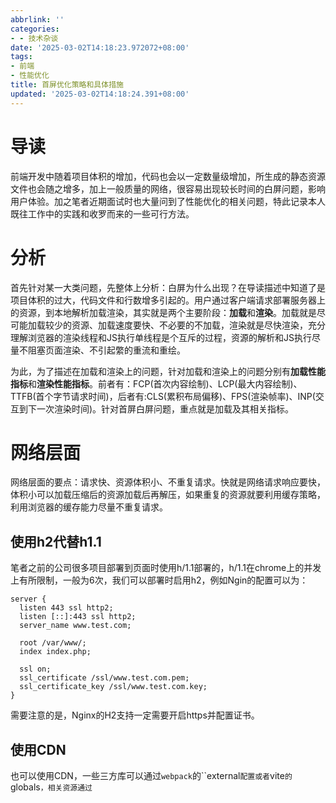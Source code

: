 ```yaml
---
abbrlink: ''
categories:
- - 技术杂谈
date: '2025-03-02T14:18:23.972072+08:00'
tags:
- 前端
- 性能优化
title: 首屏优化策略和具体措施
updated: '2025-03-02T14:18:24.391+08:00'
---
```

# 导读

前端开发中随着项目体积的增加，代码也会以一定数量级增加，所生成的静态资源文件也会随之增多，加上一般质量的网络，很容易出现较长时间的白屏问题，影响用户体验。加之笔者近期面试时也大量问到了性能优化的相关问题，特此记录本人既往工作中的实践和收罗而来的一些可行方法。

# 分析

首先针对某一大类问题，先整体上分析：白屏为什么出现？在导读描述中知道了是项目体积的过大，代码文件和行数增多引起的。用户通过客户端请求部署服务器上的资源，到本地解析加载渲染，其实就是两个主要阶段：**加载**和**渲染**。加载就是尽可能加载较少的资源、加载速度要快、不必要的不加载，渲染就是尽快渲染，充分理解浏览器的渲染线程和JS执行单线程是个互斥的过程，资源的解析和JS执行尽量不阻塞页面渲染、不引起䌘的重流和重绘。

为此，为了描述在加载和渲染上的问题，针对加载和渲染上的问题分别有**加载性能指标**和**渲染性能指标**。前者有：FCP(首次内容绘制)、LCP(最大内容绘制)、TTFB(首个字节请求时间)，后者有:CLS(累积布局偏移)、FPS(渲染帧率)、INP(交互到下一次渲染时间)。针对首屏白屏问题，重点就是加载及其相关指标。

# 网络层面

网络层面的要点：请求快、资源体积小、不重复请求。快就是网络请求响应要快，体积小可以加载压缩后的资源加载后再解压，如果重复的资源就要利用缓存策略，利用浏览器的缓存能力尽量不重复请求。

## 使用h2代替h1.1

笔者之前的公司很多项目部署到页面时使用h/1.1部署的，h/1.1在chrome上的并发上有所限制，一般为6次，我们可以部署时启用h2，例如Ngin的配置可以为：

```nginx
server {
  listen 443 ssl http2;
  listen [::]:443 ssl http2;
  server_name www.test.com;
 
  root /var/www/;
  index index.php;
 
  ssl on;
  ssl_certificate /ssl/www.test.com.pem;
  ssl_certificate_key /ssl/www.test.com.key;
}
```

需要注意的是，Nginx的H2支持一定需要开启https并配置证书。

## 使用CDN

也可以使用CDN，一些三方库可以通过`webpack`的``external`配置或者`vite`的`globals`，相关资源通过`<script>`标签加载CDN资源实现。

```js
// webpack.config.js
module.exports={
   externals: {
        react: 'React',
        'react-dom': 'ReactDOM',
    }
}

//vite.config.js
export default {
  build:{
    rollupOptions:{
      output:{
        globals: {
          vue: "Vue",
          "vue-router": "VueRouter",
          "element-plus": "ElementPlus",
        },
      }
    }
  }
}
```

## 域名分片

如果就是不想使用H2就是想使用H1.1，其请求并发限制的是同一域名下的资源，那么可以设置多个子域名，把相关静态资源合理地分布到不同子域名下实现资源的并发下载，比如逼着之前做GIS开发，天地图等瓦片服务就是用了多个不同的子域名。

子域名可以如此开启：

* 在DNS设置多个子域名解析

  - `static1.example.com`
  - `static2.example.com`
  - `static3.example.com`
* 配置Nginx确保多个子域名指向同样的资源

```nginx
server {
    server_name static1.example.com static2.example.com static3.example.com;
    root /path/to/static/resources;
    location / {
        try_files $uri $uri/ =404;
    }
}
```

* 把资源分散到不同的域名下(css/js/image使用不同的子域名)

  - `static1.example.com/image1.jpg`
  - `static2.example.com/style.css`
  - `static3.example.com/script.js`
* 修改HTML的引用

```html
<link rel="stylesheet" href="https://static1.example.com/style.css">
<script src="https://static2.example.com/script.js"></script>
<img src="https://static3.example.com/image1.jpg" alt="Image">
```

一些CDN服务也提供了域名分片的方案，可以节省操作。不过需要注意的是，如果使用域名分片，就会导致浏览器需要解析多个域名(DNS耗时增加)，为此，可以使用`<link rel="dns-prefetch" href="https://static1.example.com/">`，利用link标签的能力实现DNS的提前解析。

也可以使用`webpack`的`publicPath`的配置

```js
module.exports = {
  output: {
    publicPath: 'https://static[hash:1].example.com/',
  },
};
```

## gzip压缩

还可以使用gzip压缩，让浏览器加载gzip压缩后的文件，再由浏览器自己解析后加载。要实现gzip的功能，需要打包工具和和Nginx的紧密配合。

* 打包工具配置

`webpack`使用[compression-webpack-plugin](https://www.npmjs.com/package/compression-webpack-plugin)，vite可以使用[vite-plugin-compression2](https://www.npmjs.com/package/vite-plugin-compression2)。

```js
//webpack.config.js
const CompressionPlugin = require('compression-webpack-plugin');

module.exports = {
  plugins:[
    new CompressionPlugin({
            filename: '[path].gz[query]',
            algorithm: 'gzip',
            test: /\.(js|css|html|svg)$/,
            threshold: 10240,
            minRatio: 0.8,
        })
  ]
}

//vite.config.js
import { defineConfig } from "vite";
import vue from "@vitejs/plugin-vue";
import { compression } from "vite-plugin-compression2";

// https://vite.dev/config/
export default defineConfig({
  plugins: [
    vue(),
    compression({
      threshold: 1024 * 10, // 10 KB
      algorithm: "gzip",
    }),
  ],
});
```

* Nginx配置

```nginx
server{
    gzip on;
    gzip_buffers 32 4K;
    gzip_comp_level 6;
    gzip_min_length 100;
    gzip_types application/javascript text/css text/xml;
    gzip_disable "MSIE [1-6]\."; #配置禁用gzip条件，支持正则。此处表示ie6及以下不启用gzip（因为ie低版本不支持）
    gzip_vary on;
}
```

## 浏览器缓存

还可以充分利用浏览器的缓存策略，比如协商缓存和强制缓存等，以及IndexedDB方案。

例如通常使用`Cache-Control:max-age=3156000`开启为期一年的强制缓存。

而协商缓存可以分别使用`Last-Modified`和`If-Modified-Since`、`Etag`和`If-None-Match`两对方案实现。

其流程图(感谢知乎up：[前端森林](https://www.zhihu.com/people/feng-shuan-91))如下所示：

![img](https://static.zerotower.cn/images/2025/03/a95e14fac99ecc1d32ef7bda85245380.webp)

使用IndexedDB还可以存储一些结构化数据，具体参见参考文章，或者使用[idb](https://www.npmjs.com/package/idb)这个库。

## Service Worker离线缓存

通过`Service Worker API`可以实现更为复杂的离线缓存的功能。

* 在网页中注册`Service Worker`

```js
if ('serviceWorker' in navigator) {
  window.addEventListener('load', () => {
    navigator.serviceWorker
      .register('/service-worker.js') // 指定 Service Worker 文件路径
      .then((registration) => {
        console.log('Service Worker 注册成功: ', registration);
      })
      .catch((error) => {
        console.log('Service Worker 注册失败: ', error);
      });
  });
}
```

* 编写`Service Worker`脚本

```js
const CACHE_NAME = 'my-site-cache-v1'; // 缓存名称
const urlsToCache = [
  '/', // 缓存首页
  '/styles/main.css', // 缓存 CSS 文件
  '/scripts/main.js', // 缓存 JS 文件
  '/images/logo.png', // 缓存图片
];

// 安装 Service Worker
self.addEventListener('install', (event) => {
  // 预缓存资源
  event.waitUntil(
    caches.open(CACHE_NAME).then((cache) => {
      console.log('已打开缓存');
      return cache.addAll(urlsToCache);
    }),
  );
});

// 拦截网络请求
self.addEventListener('fetch', (event) => {
  event.respondWith(
    caches.match(event.request).then((response) => {
      // 如果缓存中有请求的资源，则返回缓存
      if (response) {
        return response;
      }
      // 否则从网络请求
      return fetch(event.request);
    }),
  );
});

// 更新缓存
self.addEventListener('activate', (event) => {
  const cacheWhitelist = [CACHE_NAME];
  event.waitUntil(
    caches.keys().then((cacheNames) => {
      return Promise.all(
        cacheNames.map((cacheName) => {
          if (!cacheWhitelist.includes(cacheName)) {
            return caches.delete(cacheName); // 删除旧缓存
          }
        }),
      );
    }),
  );
});
```

# 代码优化

## 代码分割

随着代码体积的增大，如果不优化打包配置项，很容易造成所有的js和css被打包到同一个文件之中，导致单个资源文件体积过大，加载缓慢，影响FCP、TTFB等性能指标。

对于`webpack`和`vite`这两主流的打包工具，其代码分割如下所示

```js
//webpack.config.js
module.exports = {
  optimization: {
        //splitChunks代码分割,拆分公共代码和vue相关代码
        splitChunks: {
            chunks: 'all',
            cacheGroups: {
                vue: {
                    test: /[\\/]node_modules[\\/](vue|vuex|vue-router)[\\/]/,
                    name: 'vue',
                    chunks: 'all',
                },
                commons: {
                    test: /[\\/]node_modules[\\/]/,
                    name: 'vendors',
                    chunks: 'all',
                },
            },
        },
    },
}

//vite.config.js
export default {
  build: {
    rollupOptions: {
      output: {
        //manualChunks代码分割,拆分公共代码和vue相关代码
        manualChunks(id) {
          if (id.includes("node_modules")) {
            return "vendor";
          }
          if (id.includes("vue")) {
            return "vue";
          }
        },
      },
    },
  },
}

//如果觉得manualChunks麻烦还可以使用vite-plugin-chunk-split
import { defineConfig } from "vite";
import vue from "@vitejs/plugin-vue";
import { chunkSplitPlugin } from "vite-plugin-chunk-split";

// https://vite.dev/config/
export default defineConfig({
  plugins: [
    vue(),
    //拆分公共代码和vue相关代码
    chunkSplitPlugin({
      // 拆分公共代码
      strategy: "single-vendor",
      customChunk: (args) => {
        let { file, id, moduleId, root } = args;
        if (file.includes("vue")) {
          return "vue";
        }
        if (file.includes("node_modules")) {
          return "vendor";
        }
      },
    }),
  ],
});
```

## 代码压缩

与代码分割不同，我们可以利用构建工具的能力，将开发中格式化的代码压缩，减小文件体积。

* 压缩js文件

`webpack`使用``TerserPlugin`，vite使用`@rollup/plugin-terser`。

```js
//webpack.config.js
const TerserWebpackPlugin = require('terser-webpack-plugin');

module.exports = {
  optimization: {
        minimize: true,
        minimizer:[new TerserWebpackPlugin()]
    },
}

//vite.config.js
import terser from "@rollup/plugin-terser";
export default {
  build: {
    rollupOptions: {
      plugins: [
        terser({
          compress: {
            drop_console: true,
            drop_debugger: true,
          },
          output: {
            comments: false,
          },
        }),
      ],
    },
  },
}
```

* 压缩css文件

`webpack`使用`mini-css-extract-plugin`。

```js
const MiniCssExtractPlugin = require("mini-css-extract-plugin");

module.exports = {
  plugins: [new MiniCssExtractPlugin()],
  module: {
    rules: [
      {
        test: /\.css$/i,
        use: [MiniCssExtractPlugin.loader, "css-loader"],
      },
    ],
  },
}
```

* 合并雪碧图

`webpack`使用`webpack-spritesmit`,`vite`使用`vite-plugin-sprite`。

```js
//webpack.config.js
const SpritesmithPlugin = require('webpack-spritesmith');

module.exports = {
  module: {
    rules: [
      {
        test: /\.(png|jpe?g|gif)$/i,
        use: [
          {
            loader: 'file-loader',
            options: {
              name: 'images/[name].[hash].[ext]',
            },
          },
        ],
      },
    ],
  },
  plugins: [
    new SpritesmithPlugin({
      src: {
        cwd: path.resolve(__dirname, 'src/assets/icons'), // 图标所在目录
        glob: '*.png', // 匹配的图标文件
      },
      target: {
        image: path.resolve(__dirname, 'src/assets/spritesheet.png'), // 输出的雪碧图文件
        css: path.resolve(__dirname, 'src/assets/spritesheet.css'), // 输出的 CSS 文件
      },
      apiOptions: {
        cssImageRef: './spritesheet.png', // CSS 中引用雪碧图的路径
      },
      spritesmithOptions: {
        padding: 10, // 图标之间的间距
      },
    }),
  ],
};


//vite.config.js
import { defineConfig } from 'vite';
import sprite from 'vite-plugin-sprite';

export default defineConfig({
  plugins: [
    sprite({
      symbolId: 'icon-[name]', // 生成的 symbol ID 格式
      include: 'src/assets/icons/*.png', // 图标文件路径
    }),
  ],
});
```

## 异步（动态）加载

异步加载和动态加载充分利用框架或者原生的特性，实现非阻塞效果。

* React动态加载

```jsx
const LazyComponent = React.lazy(() => import("./LazyComponent"));

function App() {
  return (
    <Suspense fallback={<div>Loading...</div>}>
      <LazyComponent />
    </Suspense>
  );
}
```

* Vue动态加载

  ```vue
  const AsyncComponent = defineAsyncComponent(() =>
    import("./AsyncComponent.vue")
  );
  ```
* webpack动态加载

```js
import("./module").then((module) => {
  module.doSomething();
});
```

* JS脚本异步加载，不阻塞主线程

  ```html
  <script defer src="/path/to/self.js"></script>
  <script async src="/path/to/self.js"></script>
  ```

## 懒加载

延迟加载非关键资源，如图片、组件等。

* 图片懒加载(页面加载后)

  ```html
  <img data-src="image.jpg" class="lazyload" />
  <script>
    document.addEventListener("DOMContentLoaded", function () {
      const images = document.querySelectorAll(".lazyload");
      images.forEach((img) => {
        img.src = img.dataset.src;
      });
    });
  </script>
  ```
* 图片懒加载（可视区域加载）

```html
<!DOCTYPE html>
<html lang="en">
<head>
  <meta charset="UTF-8">
  <meta name="viewport" content="width=device-width, initial-scale=1.0">
  <title>Lazy Load Images with IntersectionObserver</title>
  <style>
    .lazy-image {
      width: 100%;
      height: auto;
      background: #f0f0f0;
      display: block;
      margin-bottom: 20px;
    }
  </style>
</head>
<body>
  <div>
    <img class="lazy-image" data-src="https://picsum.photos/800/400?image=1" src="placeholder.jpg" alt="Image 1">
    <img class="lazy-image" data-src="https://picsum.photos/800/400?image=2" src="placeholder.jpg" alt="Image 2">
    <img class="lazy-image" data-src="https://picsum.photos/800/400?image=3" src="placeholder.jpg" alt="Image 3">
    <img class="lazy-image" data-src="https://picsum.photos/800/400?image=4" src="placeholder.jpg" alt="Image 4">
    <img class="lazy-image" data-src="https://picsum.photos/800/400?image=5" src="placeholder.jpg" alt="Image 5">
  </div>

  <script>
    // 1. 获取所有需要懒加载的图片
    const lazyImages = document.querySelectorAll('.lazy-image');

    // 2. 创建 IntersectionObserver 实例
    const observer = new IntersectionObserver((entries, observer) => {
      entries.forEach(entry => {
        if (entry.isIntersecting) { // 如果图片进入视口
          const img = entry.target;
          img.src = img.dataset.src; // 将 data-src 的值赋给 src
          img.classList.remove('lazy-image'); // 移除懒加载类（可选）
          observer.unobserve(img); // 停止观察该图片
        }
      });
    }, {
      rootMargin: '0px', // 视口边缘的扩展区域
      threshold: 0.1     // 当图片 10% 进入视口时触发
    });

    // 3. 观察所有懒加载图片
    lazyImages.forEach(img => {
      observer.observe(img);
    });
  </script>
</body>
</html>
```

但是旧版浏览器可能需要做兼容处理：

```html
<script src="https://polyfill.io/v3/polyfill.min.js?features=IntersectionObserver"></script>
```

* 路由懒加载(Vue、React)

```jsx
const Home = React.lazy(() => import("./Home"));
const About = React.lazy(() => import("./About"));

function App() {
  return (
    <Router>
      <Suspense fallback={<div>Loading...</div>}>
        <Routes>
          <Route path="/" element={<Home />} />
          <Route path="/about" element={<About />} />
        </Routes>
      </Suspense>
    </Router>
  );
}
```

```js
const router = new VueRouter({
  routes: [
    {
      path: '/home',
      component: () => import(/* webpackChunkName: "home" */ './components/Home.vue')
    },
    {
      path: '/about',
      component: () => import(/* webpackChunkName: "about" */ './components/About.vue')
    }
  ]
});
```

`webpack`将以import(返回一个Promise)为分割点单独打包chunk，并可以自定义chunk命名（webpackChunkName:[name]）。

## tree shaking

`webpack`和`vite`都提供了静态分析的能力，移除未使用的代码，减少打包体积。

首先需要确保使用了ES6模块语法(**import/export**)。

`webpack`中mode设置为**production**

```js
module.exports = {
  mode: "production" //"none"|"development"|"production"
}
```

**vite**确认开启了rollup中的**treeshake**配置项（默认开启）

```js
export default {
  build: {
    rollupOptions: {
      treeshake: true,
    }
  }
}
```

## 图片优化

可以使用[imagemin](https://www.npmjs.com/package/imagemin)做图片压缩，或者使用webp代替jpg/png等图片格式。

* 使用imagemin

```js
import imagemin from 'imagemin';
import imageminJpegtran from 'imagemin-jpegtran';
import imageminPngquant from 'imagemin-pngquant';

const files = await imagemin(['images/*.{jpg,png}'], {
	destination: 'build/images',
	plugins: [
		imageminJpegtran(),
		imageminPngquant({
			quality: [0.6, 0.8]
		})
	]
});

console.log(files);
```

可以进一步封装为`webpack`或者`vite`的插件，或者使用``express`搭建简易的后端服务，实现图片压缩。

* 使用webp

笔者撰写博客文章时，就会使用编辑器的三方插件，将图片转为webp后再上传到图床。掘金社区还使用了`awebp`格式的图片，其基于`webp`增加了透明度的优化支持，能支持更丰富的场景。

![image-20250302132424295](https://static.zerotower.cn/images/2025/03/1ec4ed8744c0f06aa89db7f206ea4d5c.webp)

## 预加载和预渲染

可以提前加载其他页面需要的资源或者渲染页面。

* 预加载

```html
<link rel="preload" href="critical.css" as="style" />
<link rel="preload" href="critical.js" as="script" />
<link rel="preload" href="critical.png" as="image"/>
```

* 预渲染

```html
<link rel="prerender" href="https://example.com/next-page" />
```

# SSR方案

可以使用一些SSR的框架，例如`Vue`的上层框架`Nuxt.js`、`React`的上层框架`Next.js`。在服务端完成大多数HTML的解析和渲染，客户端再加载。特别是`Next.js`提出了服务端组件和流式加载的概念，前者减少了客户端请求的bundle文件，后者充分利用了浏览器的并发请求能力。

# 性能分析和监控

除了必要的优化手段，我们也需要采集实际上的加载性能指标并上报后台，常见的方案如下:

* LightHouse
* WebPageTest
* Sentry框架

# 总结

本文侧重于加载性能方面给出了一些具体的白屏优化措施：主要分为网络层面和代码优化方面。前者有使用h2、使用CDN、域名分片、gzip压缩、缓存策略等，后者分别结合了`webpack`和`vite`提供了代码分割、代码压缩、异步（动态）加载、懒加载、图片优化并充分利用打包工具自身的`tree shaking`特性。在本文的最后，还介绍了SSR的渲染方案和一些持续性的性能监控方案。

优化方案也不止上述说到的这些，如果你有更好的方案，欢迎评论区留言。也推荐各位阅读以下这本书，多读几遍，一定收益颇丰。

![img](https://static.zerotower.cn/images/2025/03/19f9b9d3fd1ab3e9043040c0c934fb8f.webp)

# 参考文章

1. [腾讯云社区：为Nginx开启H2支持](https://cloud.tencent.com/developer/article/2304791)
2. [npm：webpack-cdn-plugin](https://www.npmjs.com/package/webpack-cdn-plugin)
3. [MDN: 使用dns-fetch](https://developer.mozilla.org/zh-CN/docs/Web/Performance/Guides/dns-prefetch)
4. [博客园：Nginx中如何设置gzip](https://www.cnblogs.com/Renyi-Fan/p/11047490.html)
5. [深入理解浏览器的缓存机制](https://zhuanlan.zhihu.com/p/99340110)
6. [MDN：IndexedDB](https://developer.mozilla.org/zh-CN/docs/Web/API/IndexedDB_API)
7. [webpack: optimization.splitChunks](https://webpack.js.org/plugins/split-chunks-plugin/#optimizationsplitchunks)
8. [rollup:manualChunks](https://rollupjs.org/configuration-options/#output-manualchunks)
9. [MDN:IntersectionObserver](https://developer.mozilla.org/zh-CN/docs/Web/API/IntersectionObserver)
10. [MDN: Service Worker](https://developer.mozilla.org/zh-CN/docs/Web/API/Service_Worker_API)
11. [知乎：Service Worker学习与实践（一）——离线缓存](https://zhuanlan.zhihu.com/p/44858068)
12. [webpack: Tree Shaking](https://webpack.js.org/guides/tree-shaking/#root)
13. [知乎：使用LightHouse分析前端性能](https://zhuanlan.zhihu.com/p/376925215)
14. [webpagetest](https://www.webpagetest.org/)
15. [Sentry官网](https://sentry.io/welcome/)
